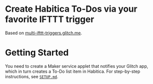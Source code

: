 # Create Habitica To-Dos via your favorite IFTTT trigger 
Based on [multi-ifttt-triggers.glitch.me](https://multi-ifttt-triggers.glitch.me).

# Getting Started
You need to create a Maker service applet that notifies your Glitch app, which in turn creates a To-Do list item in Habitica. For step-by-step instructions, see [`SETUP.md`](SETUP.md).
